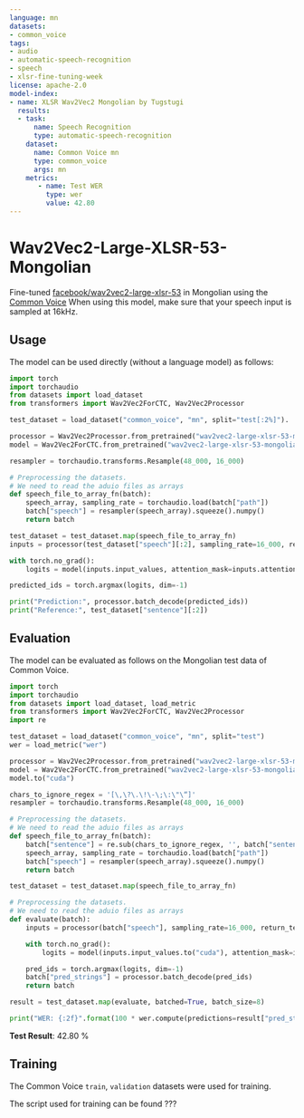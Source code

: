 ```yaml
---
language: mn
datasets:
- common_voice
tags:
- audio
- automatic-speech-recognition
- speech
- xlsr-fine-tuning-week
license: apache-2.0
model-index:
- name: XLSR Wav2Vec2 Mongolian by Tugstugi
  results:
  - task: 
      name: Speech Recognition
      type: automatic-speech-recognition
    dataset:
      name: Common Voice mn
      type: common_voice
      args: mn  
    metrics:
       - name: Test WER
         type: wer
         value: 42.80
---
```


# Wav2Vec2-Large-XLSR-53-Mongolian

Fine-tuned [facebook/wav2vec2-large-xlsr-53](https://huggingface.co/facebook/wav2vec2-large-xlsr-53) in Mongolian using the [Common Voice](https://huggingface.co/datasets/common_voice)
When using this model, make sure that your speech input is sampled at 16kHz.

## Usage

The model can be used directly (without a language model) as follows:

```python
import torch
import torchaudio
from datasets import load_dataset
from transformers import Wav2Vec2ForCTC, Wav2Vec2Processor

test_dataset = load_dataset("common_voice", "mn", split="test[:2%]").

processor = Wav2Vec2Processor.from_pretrained("wav2vec2-large-xlsr-53-mongolian")
model = Wav2Vec2ForCTC.from_pretrained("wav2vec2-large-xlsr-53-mongolian")

resampler = torchaudio.transforms.Resample(48_000, 16_000)

# Preprocessing the datasets.
# We need to read the aduio files as arrays
def speech_file_to_array_fn(batch):
	speech_array, sampling_rate = torchaudio.load(batch["path"])
	batch["speech"] = resampler(speech_array).squeeze().numpy()
	return batch

test_dataset = test_dataset.map(speech_file_to_array_fn)
inputs = processor(test_dataset["speech"][:2], sampling_rate=16_000, return_tensors="pt", padding=True)

with torch.no_grad():
	logits = model(inputs.input_values, attention_mask=inputs.attention_mask).logits

predicted_ids = torch.argmax(logits, dim=-1)

print("Prediction:", processor.batch_decode(predicted_ids))
print("Reference:", test_dataset["sentence"][:2])
```


## Evaluation

The model can be evaluated as follows on the Mongolian test data of Common Voice.


```python
import torch
import torchaudio
from datasets import load_dataset, load_metric
from transformers import Wav2Vec2ForCTC, Wav2Vec2Processor
import re

test_dataset = load_dataset("common_voice", "mn", split="test")
wer = load_metric("wer")

processor = Wav2Vec2Processor.from_pretrained("wav2vec2-large-xlsr-53-mongolian")
model = Wav2Vec2ForCTC.from_pretrained("wav2vec2-large-xlsr-53-mongolian")
model.to("cuda")

chars_to_ignore_regex = '[\,\?\.\!\-\;\:\"\“]'
resampler = torchaudio.transforms.Resample(48_000, 16_000)

# Preprocessing the datasets.
# We need to read the aduio files as arrays
def speech_file_to_array_fn(batch):
	batch["sentence"] = re.sub(chars_to_ignore_regex, '', batch["sentence"]).lower()
	speech_array, sampling_rate = torchaudio.load(batch["path"])
	batch["speech"] = resampler(speech_array).squeeze().numpy()
	return batch

test_dataset = test_dataset.map(speech_file_to_array_fn)

# Preprocessing the datasets.
# We need to read the aduio files as arrays
def evaluate(batch):
	inputs = processor(batch["speech"], sampling_rate=16_000, return_tensors="pt", padding=True)

	with torch.no_grad():
		logits = model(inputs.input_values.to("cuda"), attention_mask=inputs.attention_mask.to("cuda")).logits

    pred_ids = torch.argmax(logits, dim=-1)
	batch["pred_strings"] = processor.batch_decode(pred_ids)
	return batch

result = test_dataset.map(evaluate, batched=True, batch_size=8)

print("WER: {:2f}".format(100 * wer.compute(predictions=result["pred_strings"], references=result["sentence"])))
```

**Test Result**: 42.80 %


## Training

The Common Voice `train`, `validation` datasets were used for training.

The script used for training can be found ???